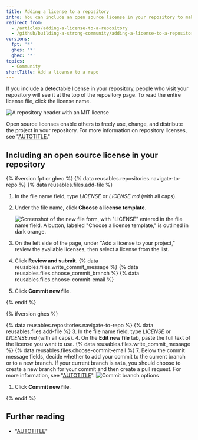 ```yaml
---
title: Adding a license to a repository
intro: You can include an open source license in your repository to make it easier for other people to contribute.
redirect_from:
  - /articles/adding-a-license-to-a-repository
  - /github/building-a-strong-community/adding-a-license-to-a-repository
versions:
  fpt: '*'
  ghes: '*'
  ghec: '*'
topics:
  - Community
shortTitle: Add a license to a repo
---
```

If you include a detectable license in your repository, people who visit your repository will see it at the top of the repository page. To read the entire license file, click the license name.

![A repository header with an MIT license](/assets/images/help/repository/repo-license-indicator.png)

Open source licenses enable others to freely use, change, and distribute the project in your repository. For more information on repository licenses, see "[AUTOTITLE](/repositories/managing-your-repositorys-settings-and-features/customizing-your-repository/licensing-a-repository)."

## Including an open source license in your repository

<!--Dotcom version uses the license tool-->
{% ifversion fpt or ghec %}
{% data reusables.repositories.navigate-to-repo %}
{% data reusables.files.add-file %}
1. In the file name field, type *LICENSE* or *LICENSE.md* (with all caps).
1. Under the file name, click **Choose a license template**.

   ![Screenshot of the new file form, with "LICENSE" entered in the file name field. A button, labeled "Choose a license template," is outlined in dark orange.](/assets/images/help/repository/license-tool.png)
1. On the left side of the page, under "Add a license to your project," review the available licenses, then select a license from the list.
1. Click **Review and submit**.
{% data reusables.files.write_commit_message %}
{% data reusables.files.choose_commit_branch %}
{% data reusables.files.choose-commit-email %}
1. Click **Commit new file**.

{% endif %}

<!--GHE version just adds a file named LICENSE or LICENSE.md-->
{% ifversion ghes %}

{% data reusables.repositories.navigate-to-repo %}
{% data reusables.files.add-file %}
3. In the file name field, type *LICENSE* or *LICENSE.md* (with all caps).
4. On the **Edit new file** tab, paste the full text of the license you want to use.
{% data reusables.files.write_commit_message %}
{% data reusables.files.choose-commit-email %}
7. Below the commit message fields, decide whether to add your commit to the current branch or to a new branch. If your current branch is `main`, you should choose to create a new branch for your commit and then create a pull request. For more information, see "[AUTOTITLE](/pull-requests/collaborating-with-pull-requests/proposing-changes-to-your-work-with-pull-requests/creating-a-pull-request)".
![Commit branch options](/assets/images/help/repository/choose-commit-branch.png)
1. Click **Commit new file**.

{% endif %}

## Further reading

- "[AUTOTITLE](/communities/setting-up-your-project-for-healthy-contributions/setting-guidelines-for-repository-contributors)"

